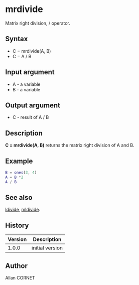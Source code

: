 

# mrdivide

Matrix right division, / operator.

## Syntax

- C = mrdivide(A, B)
- C = A / B

## Input argument

 - A - a variable
 - B - a variable

## Output argument

 - C - result of A / B

## Description


  <p><b>C = mrdivide(A, B)</b> returns the matrix right division of A and B.</p>


## Example

```matlab
B = ones(3, 4)
A = B *2
A / B
```

## See also

[ldivide](ldivide.md), [mldivide](mldivide.md).
## History

|Version|Description|
|------|------|
|1.0.0|initial version|


## Author

Allan CORNET



